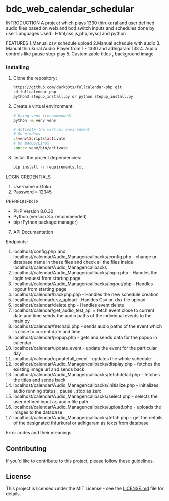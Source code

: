 # bdc_web_calendar_schedular

INTRODUCTION
A project which plays 1330 thirukural and user defined audio files based on web and bcd switch inputs and schedules done by user
Languages Used : Html,css,js,php,mysql and python

FEATURES
1.Manual csv schedule upload 
2.Manual schedule with audio 
3. Manual thirukural Audio Player from 1 - 1330 and adhigaram 133
4. Audio controls like pause stop play
5. Customizable titles , background image


### Installing

1. Clone the repository:

    ```bash
    https://github.com/darkb0ts/fullcalendar-php.git
    cd fullcalendar-php
    python3 stepup_install.py or python stepup_install.py
    ```

2. Create a virtual environment:

    ```bash
    # Using venv (recommended)
    python -m venv venv

    # Activate the virtual environment
    # On Windows
    .\venv\Scripts\activate
    # On macOS/Linux
    source venv/bin/activate
    ```

3. Install the project dependencies:

    ```bash
    pip install -r requirements.txt
    ```


LOGIN CREDENTIALS

1. Username = Goku
2. Password = 12345


PREREQUEISTS            
- PHP Version 8.0.30 
- Python (version 3.x recommended)
- pip (Python package manager)



7. API Documentation 

Endpoints:
1. localhost/config.php and localhost/calendar/Audio_Manager/callbacks/config.php - change ur database name in these files and check all the files inside localhost/calendar/Audio_Manager/callbacks 
2. localhost/calendar/Audio_Manager/callbacks/login.php - Handles the login request from starting page 
3. localhost/calendar/Audio_Manager/callbacks/logout/php - Handles  logout from starting page
4. localhost/calendar/backphp.php - Handles the new schedule creation
5. localhost/calendar/csv_upload - Hanldes Csv or xlsx file upload
6. localhost/calendar/delete.php - Handles event delete
7. localhost/calendar/get_audio_test_api = fetch event close to current date and time sends the audio paths of the individual events  to the main.py
8. localhost/calendar/fetchapi.php - sends audio paths of the event which is close to current date and time 
9. localhost/calendar/popup.php -  gets and sends data for the popup in calendar
10. localhost/calendar/update_event - update the event for the particular day
11. localhost/calendar/updatefull_event - updates the whole schedule
12. localhost/calendar/Audio_Manager/callbacks/display.php - fetches the existing image url and sends back
13. localhost/calendar/Audio_Manager/callbacks/fetchdetail.php - fetches the titles and sends back
14. localhost/calendar/Audio_Manager/callbacks/initialize.php - initializes audio running status , pause , stop as zero
15. localhost/calendar/Audio_Manager/callbacks/select.php - selects the user defined input as audio file path
16. localhost/calendar/Audio_Manager/callbacks/upload.php - uploads the images to the database
17. localhost/calendar/Audio_Manager/callbacks/fetch.php - get the details of the designated thiurkural or adhigaram as texts from database


Error codes and their meanings.




## Contributing

If you'd like to contribute to this project, please follow these guidelines.

## License

This project is licensed under the MIT License - see the [LICENSE.md](LICENSE.md) file for details.

